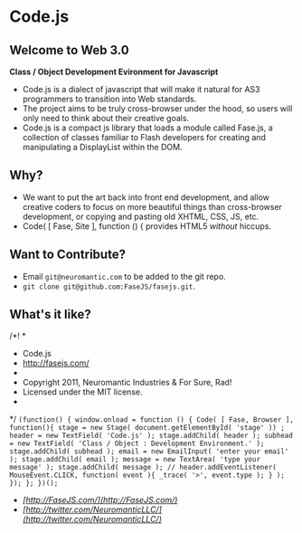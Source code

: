 # Code.js

## Welcome to Web 3.0


 
 **Class / Object Development Evironment for Javascript**
 
  * Code.js is a dialect of javascript that will make it natural for AS3 programmers to transition into Web standards.
  * The project aims to be truly cross-browser under the hood, so users will only need to think about their creative goals.
  * Code.js is a compact js library that loads a module called Fase.js, a collection of classes familiar to Flash developers for creating and manipulating a DisplayList within the DOM.
  
## Why?

  * We want to put the art back into front end development, and allow creative coders to focus on more beautiful things than cross-browser development, or copying and pasting old XHTML, CSS, JS, etc.
  * Code( [ Fase, Site ], function () { provides HTML5 *without* hiccups.
  
## Want to Contribute?
  
  * Email `git@neuromantic.com` to be added to the git repo.
  * `git clone git@github.com:FaseJS/fasejs.git`.
  
## What's it like?
 /*!
 *
 * Code.js
 * http://fasejs.com/
 *
 * Copyright 2011, Neuromantic Industries & For Sure, Rad!
 * Licensed under the MIT license.
 *
 */
`(function() {
	window.onload = function () {
		Code( [ Fase, Browser ], function(){
			stage = new Stage( document.getElementById( 'stage' )) ;
			header = new TextField( 'Code.js' );
			stage.addChild( header );
			subhead = new TextField( 'Class / Object : Development Environment.' );
			stage.addChild( subhead );
			email = new EmailInput( 'enter your email' );
			stage.addChild( email );
			message = new TextArea( 'type your message' );
			stage.addChild( message );
			// header.addEventListener( MouseEvent.CLICK, function( event ){ _trace( '>', event.type ); } );
		});
	};
})();`
  * *[http://FaseJS.com/](http://FaseJS.com/)*
  * *[http://twitter.com/NeuromanticLLC/](http://twitter.com/NeuromanticLLC/)*
